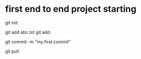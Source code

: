 # first end to end project starting 




git init

git add abc.txt
git add.


git commit -m "my first commit"

git pull
